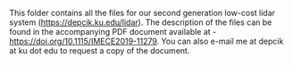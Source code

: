 This folder contains all the files for our second generation low-cost lidar system (https://depcik.ku.edu/lidar). The description of the files can be found in the accompanying PDF document available at - https://doi.org/10.1115/IMECE2019-11279. You can also e-mail me at depcik at ku dot edu to request a copy of the document.

